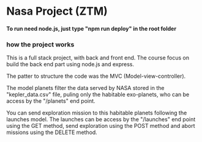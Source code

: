 # Nasa Project (ZTM)

#### To run need node.js, just type "npm run deploy" in the root folder

### how the project works

This is a full stack project, with back and front end. The course focus on build the back end part using node.js and express. 

The patter to structure the code was the MVC (Model-view-controller).

The model planets filter the data served by NASA stored in the "kepler_data.csv" file, puling only the habitable exo-planets, who can be access by the "/planets" end point.

You can send exploration mission to this habitable planets following the launches model. The launches can be access by the "/launches" end point using the GET method, send exploration using the POST method and abort missions using the DELETE method.